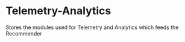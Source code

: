 # Telemetry-Analytics
Stores the modules used for Telemetry and Analytics which feeds the Recommender
